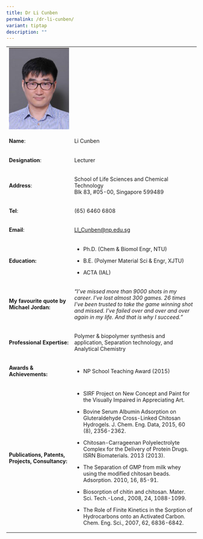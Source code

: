 ```yaml
---
title: Dr Li Cunben
permalink: /dr-li-cunben/
variant: tiptap
description: ""
---
```

<table style="minWidth: 50px">
<colgroup>
<col>
<col>
</colgroup>
<tbody>
<tr>
<td rowspan="1" colspan="1">
<div class="isomer-image-wrapper">
<img style="width: 100%" height="auto" width="100%" alt="​Li Cunben" src="/images/LSCT/Li_Cunben.jpg">
</div>
</td>
<td rowspan="1" colspan="1">
<p></p>
</td>
</tr>
<tr>
<td rowspan="1" colspan="1">
<p><strong>Name</strong>:&nbsp;&nbsp;&nbsp;&nbsp;&nbsp;&nbsp;&nbsp;&nbsp;&nbsp;&nbsp;&nbsp;&nbsp;&nbsp;&nbsp;&nbsp;&nbsp;&nbsp;&nbsp;&nbsp;&nbsp;&nbsp;&nbsp;&nbsp;&nbsp;&nbsp;</p>
</td>
<td rowspan="1" colspan="1">
<p>​Li Cunben</p>
</td>
</tr>
<tr>
<td rowspan="1" colspan="1">
<p>​<strong>Designation</strong>:</p>
</td>
<td rowspan="1" colspan="1">
<p>Lecturer</p>
</td>
</tr>
<tr>
<td rowspan="1" colspan="1">
<p><strong>Address</strong>: ​</p>
</td>
<td rowspan="1" colspan="1">
<p>School of Life Sciences and Chemical Technology
<br>Blk 83, #05-00, Singapore 599489​</p>
</td>
</tr>
<tr>
<td rowspan="1" colspan="1">
<p><strong>Tel</strong>: &nbsp;&nbsp;&nbsp; ​</p>
</td>
<td rowspan="1" colspan="1">
<p>(65) 6460 6808</p>
</td>
</tr>
<tr>
<td rowspan="1" colspan="1">
<p><strong>Email</strong>: ​</p>
</td>
<td rowspan="1" colspan="1">
<p><a href="mailto:LI_Cunben@np.edu.sg" rel="noopener noreferrer nofollow" target="_blank">LI_Cunben@np.edu.sg</a>
</p>
</td>
</tr>
<tr>
<td rowspan="1" colspan="1">
<p><strong>Education:</strong>
</p>
</td>
<td rowspan="1" colspan="1">
<ul data-tight="true" class="tight">
<li>
<p>Ph.D. (Chem &amp; Biomol Engr, NTU)</p>
</li>
<li>
<p>B.E. (Polymer Material Sci &amp; Engr, XJTU)</p>
</li>
<li>
<p>​ACTA (IAL)</p>
</li>
</ul>
</td>
</tr>
<tr>
<td rowspan="1" colspan="1">
<p><strong>My favourite quote by Michael Jordan:</strong>
</p>
</td>
<td rowspan="1" colspan="1">
<p><em>“I’ve missed more than 9000 shots in my career. I’ve lost almost 300 games. 26 times I’ve been trusted to take the game winning shot and missed. I’ve failed over and over and over again in my life. And that is why I succeed.”</em>
</p>
</td>
</tr>
<tr>
<td rowspan="1" colspan="1">
<p><strong>Professional Expertise​:</strong>
</p>
</td>
<td rowspan="1" colspan="1">
<p>Polymer &amp; biopolymer synthesis and application, Separation technology,
and Analytical Chemistry</p>
</td>
</tr>
<tr>
<td rowspan="1" colspan="1">
<p><strong>Awards &amp; Achievements​:</strong>
</p>
</td>
<td rowspan="1" colspan="1">
<ul data-tight="true" class="tight">
<li>
<p>​NP School Teaching Award (2015)</p>
</li>
</ul>
</td>
</tr>
<tr>
<td rowspan="1" colspan="1">
<p><strong>Publications, Patents, Projects, Consultancy:</strong>
</p>
</td>
<td rowspan="1" colspan="1">
<ul data-tight="true" class="tight">
<li>
<p>SIRF Project on New Concept and Paint for the Visually Impaired in Appreciating
Art.</p>
</li>
<li>
<p>Bovine Serum Albumin Adsorption on Gluteraldehyde Cross-Linked Chitosan
Hydrogels. J. Chem. Eng. Data, 2015, 60 (8), 2356-2362.</p>
</li>
<li>
<p>Chitosan-Carrageenan Polyelectrolyte Complex for the Delivery of Protein
Drugs. ISRN Biomaterials. 2013 (2013).</p>
</li>
<li>
<p>The Separation of GMP from milk whey using the modified chitosan beads.
Adsorption. 2010, 16, 85-91.</p>
</li>
<li>
<p>Biosorption of chitin and chitosan. Mater. Sci. Tech.-Lond., 2008, 24,
1088-1099.</p>
</li>
<li>
<p>The Role of Finite Kinetics in the Sorption of Hydrocarbons onto an Activated
Carbon. Chem. Eng. Sci., 2007, 62, 6836-6842.</p>
</li>
</ul>
</td>
</tr>
</tbody>
</table>
<p></p>